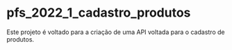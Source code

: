 # pfs_2022_1_cadastro_produtos

Este projeto é voltado para a criação de uma API voltada para o cadastro de produtos.
